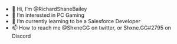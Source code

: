 - 👋 Hi, I’m @RichardShaneBailey
- 👀 I’m interested in PC Gaming
- 🌱 I’m currently learning to be a Salesforce Developer
- 📫 How to reach me @ShxneGG on twitter, or Shxne.GG#2795 on Discord 
